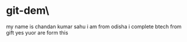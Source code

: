 # git-dem\
my name is chandan kumar sahu
i am from odisha 
i complete btech from gift
yes yuor are form this 

